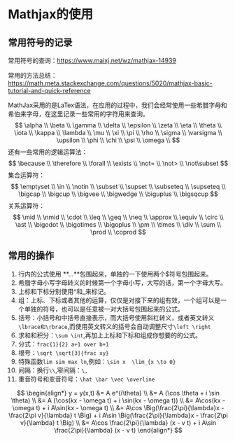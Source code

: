 # Mathjax的使用

## 常用符号的记录

常用符号的查询：https://www.maixj.net/wz/mathjax-14939

常用的方法总结：https://math.meta.stackexchange.com/questions/5020/mathjax-basic-tutorial-and-quick-reference



MathJax采用的是LaTex语法，在应用的过程中，我们会经常使用一些希腊字母和希伯来字母，在这里记录一些常用的字符用来查询。
$$
\alpha \\
\beta \\
\gamma \\
\delta \\ 
\epsilon \\
\zeta \\
\eta \\
\theta \\
\iota \\
\kappa \\
\lambda \\
\mu \\
\xi \\
\pi \\
\rho \\
\sigma \\
\varsigma \\
\upsilon \\
\phi \\
\chi \\
\psi \\
\omega \\
$$
还有一些常用的逻辑运算法：
$$
\because \\
\therefore \\
\forall \\
\exists \\
\not= \\
\not> \\
\not\subset
$$
集合运算符：
$$
\emptyset \\
\in \\
\notin \\
\subset \\
\supset \\
\subseteq \\
\supseteq \\
\bigcap \\
\bigcup \\
\bigvee \\
\bigwedge \\
\biguplus \\
\bigsqcup
$$
关系运算符：
$$
\mid \\
\nmid \\
\cdot \\
\leq \\
\geq \\
\neq \\
\approx \\
\equiv \\
\circ \\
\ast \\
\bigodot \\
\bigotimes \\
\bigoplus \\
\pm \\
\times \\
\div \\
\sum \\
\prod \\
\coprod 
$$

## 常用的操作

1. 行内的公式使用 **$...$**包围起来，单独的一下使用两个$符号包围起来。
2. 希腊字母小写字母转义的时候第一个字母小写，大写的话，第一个字母大写。
3. 上标和下标分别使用^和_来标记。
4. 组：上标、下标或者其他的运算，仅仅是对接下来的组有效，一个组可以是一个单独的符号，也可以是任意被一对大括号包围起来的公式。
5. 括号：小括号和中括号直接表示，而大括号使用斜杠转义，或者英文转义`\lbrace和\rbrace`,而使用英文转义的括号会自动调整尺寸`\left \right`
6. 求和和积分：`\sum \int`,再加上上标和下标和组成你想要的的公式。
7. 分式：`frac{1}{2} a+1 over b+1`
8. 根号：`\sqrt \sqrt[3]{frac xy}`
9. 特殊函数`lim sim max ln`,例如：`\sin x  \lim_{x \to 0}`
10. 间隔：换行`\\`,窄间隔：`\,`
11. 重音符号和变音符号：`\hat \bar \vec \overline`

$$
\begin{align*}
y = y(x,t) &= A e^{i\theta} \\
&= A (\cos \theta + i \sin \theta) \\
&= A (\cos(kx - \omega t) + i \sin(kx - \omega t)) \\
&= A\cos(kx - \omega t) + i A\sin(kx - \omega t)  \\
&= A\cos \Big(\frac{2\pi}{\lambda}x - \frac{2\pi v}{\lambda} t \Big) + i A\sin \Big(\frac{2\pi}{\lambda}x - \frac{2\pi v}{\lambda} t \Big)  \\
&= A\cos \frac{2\pi}{\lambda} (x - v t) + i A\sin \frac{2\pi}{\lambda} (x - v t)
\end{align*}
$$

